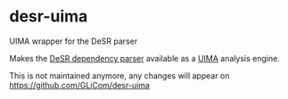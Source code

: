 desr-uima
=========

UIMA wrapper for the DeSR parser

Makes the [DeSR dependency parser](https://sites.google.com/site/desrparser/) available as a [UIMA](http://uima.apache.org/) analysis engine.

This is not maintained anymore, any changes will appear on https://github.com/GLiCom/desr-uima
